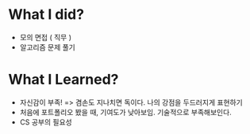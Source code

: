 # What I did?
- 모의 면접 ( 직무 )
- 알고리즘 문제 풀기
# What I Learned?
- 자신감이 부족! => 겸손도 지나치면 독이다. 나의 강점을 두드러지게 표현하기
- 처음에 포트폴리오 봤을 때, 기여도가 낮아보임. 기술적으로 부족해보인다.
- CS 공부의 필요성
